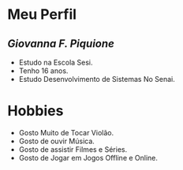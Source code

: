 # **Meu Perfil**
## _Giovanna F. Piquione_
* Estudo na Escola Sesi. 
* Tenho 16 anos.
* Estudo Desenvolvimento de  Sistemas No Senai. 
# Hobbies 
* Gosto Muito de Tocar Violão.
* Gosto de ouvir Música.    
* Gosto de assistir Filmes e Séries.
* Gosto de Jogar em Jogos Offline e Online.
